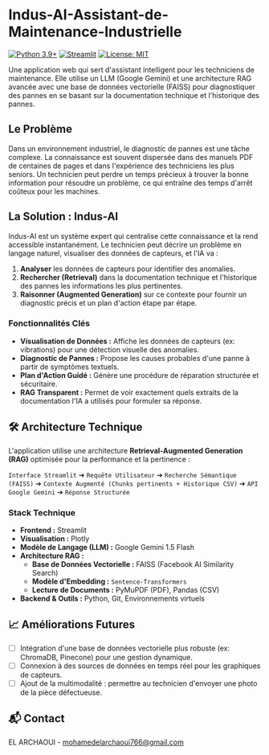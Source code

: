 # Indus-AI-Assistant-de-Maintenance-Industrielle

[![Python 3.9+](https://img.shields.io/badge/python-3.9+-blue.svg)](https://www.python.org/downloads/)
[![Streamlit](https://img.shields.io/badge/Streamlit-1.35-FF4B4B.svg)](https://streamlit.io)
[![License: MIT](https://img.shields.io/badge/License-MIT-yellow.svg)](https://opensource.org/licenses/MIT)

Une application web qui sert d'assistant intelligent pour les techniciens de maintenance. Elle utilise un LLM (Google Gemini) et une architecture RAG avancée avec une base de données vectorielle (FAISS) pour diagnostiquer des pannes en se basant sur la documentation technique et l'historique des pannes.

##  Le Problème

Dans un environnement industriel, le diagnostic de pannes est une tâche complexe. La connaissance est souvent dispersée dans des manuels PDF de centaines de pages et dans l'expérience des techniciens les plus seniors. Un technicien peut perdre un temps précieux à trouver la bonne information pour résoudre un problème, ce qui entraîne des temps d'arrêt coûteux pour les machines.

##  La Solution : Indus-AI

Indus-AI est un système expert qui centralise cette connaissance et la rend accessible instantanément. Le technicien peut décrire un problème en langage naturel, visualiser des données de capteurs, et l'IA va :
1.  **Analyser** les données de capteurs pour identifier des anomalies.
2.  **Rechercher (Retrieval)** dans la documentation technique et l'historique des pannes les informations les plus pertinentes.
3.  **Raisonner (Augmented Generation)** sur ce contexte pour fournir un diagnostic précis et un plan d'action étape par étape.

### Fonctionnalités Clés
*   **Visualisation de Données :** Affiche les données de capteurs (ex: vibrations) pour une détection visuelle des anomalies.
*   **Diagnostic de Pannes :** Propose les causes probables d'une panne à partir de symptômes textuels.
*   **Plan d'Action Guidé :** Génère une procédure de réparation structurée et sécuritaire.
*   **RAG Transparent :** Permet de voir exactement quels extraits de la documentation l'IA a utilisés pour formuler sa réponse.

## 🛠 Architecture Technique

L'application utilise une architecture **Retrieval-Augmented Generation (RAG)** optimisée pour la performance et la pertinence :

`Interface Streamlit` ➔ `Requête Utilisateur` ➔ `Recherche Sémantique (FAISS)` ➔ `Contexte Augmenté (Chunks pertinents + Historique CSV)` ➔ `API Google Gemini` ➔ `Réponse Structurée`

### Stack Technique
*   **Frontend :** Streamlit
*   **Visualisation :** Plotly
*   **Modèle de Langage (LLM) :** Google Gemini 1.5 Flash
*   **Architecture RAG :**
    *   **Base de Données Vectorielle :** FAISS (Facebook AI Similarity Search)
    *   **Modèle d'Embedding :** `Sentence-Transformers`
    *   **Lecture de Documents :** PyMuPDF (PDF), Pandas (CSV)
*   **Backend & Outils :** Python, Git, Environnements virtuels
## 📈 Améliorations Futures

*   [ ] Intégration d'une base de données vectorielle plus robuste (ex: ChromaDB, Pinecone) pour une gestion dynamique.
*   [ ] Connexion à des sources de données en temps réel pour les graphiques de capteurs.
*   [ ] Ajout de la multimodalité : permettre au technicien d'envoyer une photo de la pièce défectueuse.

## 📬 Contact

EL ARCHAOUI - mohamedelarchaoui766@gmail.com
